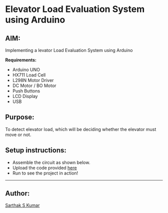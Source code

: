 # Elevator Load Evaluation System using Arduino

## AIM:

Implementing a levator Load Evaluation System using Arduino

**Requirements:**

- Arduino UNO
- HX711 Load Cell
- L298N Motor Driver
- DC Motor / BO Motor
- Push Buttons
- LCD Display
- USB

## Purpose:

To detect elevator load, which will be deciding whether the elevator must move or not.
## Setup instructions:

- Assemble the circuit as shown below.
- Upload the code provided [here](https://github.com/SarthakSKumar/IoT-Spot/blob/f4da92147e95e7988a6ea46d9b6f825cd44a3782/Minor%20Scripts/Arduino/Elevator%20Load%20Evaluation%20System%20using%20Arduino/Elevator%20Load%20Evaluation%20System%20using%20Arduino.ino)
- Run to see the project in action!

---

## Author:

[Sarthak S Kumar](https://github.com/SarthakSKumar)
